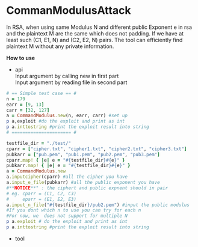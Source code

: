 # CommanModulusAttack
In RSA, when using same Modulus N and different public Exponent e in rsa and the plaintext M are the same which does not padding. If we have at least such (C1, E1, N) and (C2, E2, N) pairs. The tool can efficiently find plaintext M without any private information.

**How to use**  
  * api  
    Input argument by calling new in first part  
    Input argument by reading file in second part  
```ruby
# == Simple test case == #
n = 179
earr = [9, 13]
carr = [32, 127]
a = CommandModulus.new(n, earr, carr) #set up 
p a,exploit #do the exploit and print as int
p a.inttostring #print the exploit result into string
# ====================== #  
```   

```ruby
testfile_dir = "./test/"
cparr = ["cipher.txt", "cipher1.txt", "cipher2.txt", "cipher3.txt"]
pubkarr = ["pub.pem", "pub1.pem", "pub2.pem", "pub3.pem"]
cparr.map! { |e| e = "#{testfile_dir}#{e}" }
pubkarr.map! { |e| e = "#{testfile_dir}#{e}" }
a = CommandModulus.new
a.inputcipher(cparr) #all the cipher you have
a.input_e_file(pubkarr) #all the public exponent you have  
#**NOTICE**" : the ciphert and public expnent should in pair
# eg. cparr = (C1, C2, C3)
#     eparr = (E1, E2, E3)
a.input_n_file("#{testfile_dir}/pub2.pem") #input the public modulus 
#If you dont which n to use you can try for each n
#For now, we  does not support for multiple N
p a.exploit # do the exploit and print as int
p a.inttostring #print the exploit result into string
```  
  * tool

